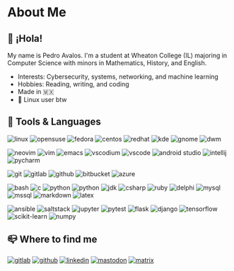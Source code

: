 # About Me

## 👋 ¡Hola!

My name is Pedro Avalos. I'm a student at Wheaton College (IL) majoring
in Computer Science with minors in Mathematics, History, and English.

- Interests: Cybersecurity, systems, networking, and machine learning
- Hobbies: Reading, writing, and coding
- Made in 🇲🇽
- 🐧 Linux user btw

## 🚀 Tools & Languages

![linux](https://img.shields.io/badge/Linux-333238?logo=linux)
![opensuse](https://img.shields.io/badge/OpenSUSE-333238?logo=opensuse)
![fedora](https://img.shields.io/badge/Fedora-333238?logo=fedora)
![centos](https://img.shields.io/badge/CentOS-333238?logo=centos)
![redhat](https://img.shields.io/badge/Red_Hat-333238?logo=redhat&logoColor=EE0000)
![kde](https://img.shields.io/badge/KDE-333238?logo=kde)
![gnome](https://img.shields.io/badge/Gnome-333238?logo=gnome)
![dwm](https://img.shields.io/badge/dwm-333238?logo=dwm&logoColor=1177AA)

![neovim](https://img.shields.io/badge/Neovim-333238?logo=neovim)
![vim](https://img.shields.io/badge/Vim-333238?logo=vim&logoColor=019733)
![emacs](https://img.shields.io/badge/Emacs-333238?logo=gnuemacs)
![vscodium](https://img.shields.io/badge/VSCodium-333238?logo=vscodium)
![vscode](https://img.shields.io/badge/VS_Code-333238?logo=visualstudiocode&logoColor=007ACC)
![android studio](https://img.shields.io/badge/Android_Studio-333238?logo=androidstudio)
![intellij](https://img.shields.io/badge/IntelliJ_Idea-333238?logo=intellijidea)
![pycharm](https://img.shields.io/badge/PyCharm-333238?logo=pycharm)

![git](https://img.shields.io/badge/Git-333238?logo=git)
![gitlab](https://img.shields.io/badge/GitLab-333238?logo=gitlab)
![github](https://img.shields.io/badge/GitHub-333238?logo=github)
![bitbucket](https://img.shields.io/badge/BitBucket-333238?logo=bitbucket&logoColor=0052CC)
![azure](https://img.shields.io/badge/Azure-333238?logo=azuredevops&logoColor=0078D7)

![bash](https://img.shields.io/badge/Bash-333238?logo=gnubash)
![c](https://img.shields.io/badge/C-333238?logo=c)
![python](https://img.shields.io/badge/Python-333238?logo=python)
![python](https://img.shields.io/badge/Python-333238?logo=python)
![jdk](https://img.shields.io/badge/OpenJDK-333238?logo=openjdk)
![csharp](https://img.shields.io/badge/C%23-333238?logo=csharp)
![ruby](https://img.shields.io/badge/Ruby-333238?logo=ruby&logoColor=CC342D)
![delphi](https://img.shields.io/badge/Delphi-333238?logo=delphi&logoColor=EE1F35)
![mysql](https://img.shields.io/badge/MySQL-333238?logo=mysql)
![mssql](https://img.shields.io/badge/MSSQL-333238?logo=microsoftsqlserver&logoColor=CC2927)
![markdown](https://img.shields.io/badge/Markdown-333238?logo=markdown)
![latex](https://img.shields.io/badge/LaTeX-333238?logo=latex&logoColor=008080)

![ansible](https://img.shields.io/badge/Ansible-333238?logo=ansible&logoColor=EE0000)
![saltstack](https://img.shields.io/badge/SaltStack-333238?logo=saltproject)
![jupyter](https://img.shields.io/badge/Jupyter-333238?logo=jupyter)
![pytest](https://img.shields.io/badge/pytest-333238?logo=pytest)
![flask](https://img.shields.io/badge/flask-333238?logo=flask)
![django](https://img.shields.io/badge/django-333238?logo=django)
![tensorflow](https://img.shields.io/badge/TensorFlow-333238?logo=tensorflow)
![scikit-learn](https://img.shields.io/badge/scikit--learn-333238?logo=scikitlearn)
![numpy](https://img.shields.io/badge/numpy-333238?logo=numpy)

## 📪 Where to find me

[![gitlab](https://img.shields.io/badge/pavalos6401-333238?style=social&logo=gitlab)](https://gitlab.com/pavalos6401)
[![github](https://img.shields.io/badge/pavalos6401-333238?style=social&logo=github)](https://github.com/pavalos6401)
[![linkedin](https://img.shields.io/badge/pavalos6401-333238?style=social&logo=linkedin)](https://linkedin.com/in/pavalos6401)
[![mastodon](https://img.shields.io/badge/@pavalos@mastodon.social-333238?style=social&logo=mastodon)](https://mastodon.social/@pavalos)
[![matrix](https://img.shields.io/badge/@pavalos:matrix.org-333238?style=social&logo=matrix)](https://matrix.to/#/@pavalos:matrix.org)